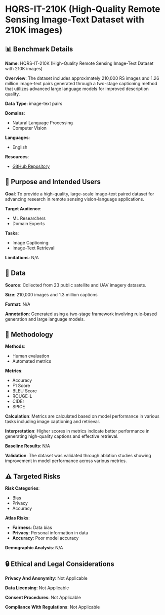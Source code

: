 # HQRS-IT-210K (High-Quality Remote Sensing Image-Text Dataset with 210K images)

## 📊 Benchmark Details

**Name**: HQRS-IT-210K (High-Quality Remote Sensing Image-Text Dataset with 210K images)

**Overview**: The dataset includes approximately 210,000 RS images and 1.26 million image-text pairs generated through a two-stage captioning method that utilizes advanced large language models for improved description quality.

**Data Type**: image-text pairs

**Domains**:
- Natural Language Processing
- Computer Vision

**Languages**:
- English

**Resources**:
- [GitHub Repository](https://github.com/YiguoHe/HQRS-210K-and-HQRS-CLIP)

## 🎯 Purpose and Intended Users

**Goal**: To provide a high-quality, large-scale image-text paired dataset for advancing research in remote sensing vision-language applications.

**Target Audience**:
- ML Researchers
- Domain Experts

**Tasks**:
- Image Captioning
- Image-Text Retrieval

**Limitations**: N/A

## 💾 Data

**Source**: Collected from 23 public satellite and UAV imagery datasets.

**Size**: 210,000 images and 1.3 million captions

**Format**: N/A

**Annotation**: Generated using a two-stage framework involving rule-based generation and large language models.

## 🔬 Methodology

**Methods**:
- Human evaluation
- Automated metrics

**Metrics**:
- Accuracy
- F1 Score
- BLEU Score
- ROUGE-L
- CIDEr
- SPICE

**Calculation**: Metrics are calculated based on model performance in various tasks including image captioning and retrieval.

**Interpretation**: Higher scores in metrics indicate better performance in generating high-quality captions and effective retrieval.

**Baseline Results**: N/A

**Validation**: The dataset was validated through ablation studies showing improvement in model performance across various metrics.

## ⚠️ Targeted Risks

**Risk Categories**:
- Bias
- Privacy
- Accuracy

**Atlas Risks**:
- **Fairness**: Data bias
- **Privacy**: Personal information in data
- **Accuracy**: Poor model accuracy

**Demographic Analysis**: N/A

## 🔒 Ethical and Legal Considerations

**Privacy And Anonymity**: Not Applicable

**Data Licensing**: Not Applicable

**Consent Procedures**: Not Applicable

**Compliance With Regulations**: Not Applicable
